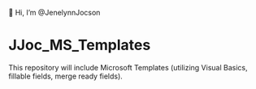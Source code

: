 👋 Hi, I’m @JenelynnJocson

# JJoc_MS_Templates

This repository will include Microsoft Templates (utilizing Visual Basics, fillable fields, merge ready fields).
